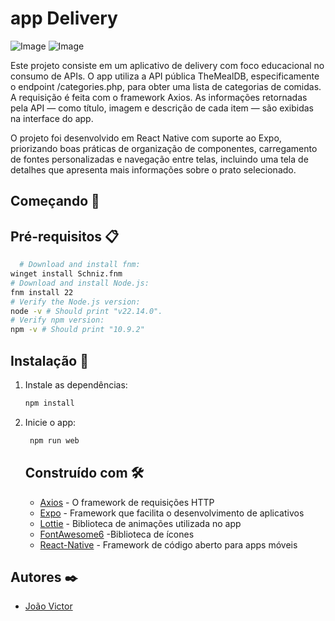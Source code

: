 # app Delivery 
![Image](https://github.com/user-attachments/assets/d54d8cd1-6b47-496b-a379-9d02282e6fe4)     ![Image](https://github.com/user-attachments/assets/37ffa3c3-4be4-42ba-af2e-bdc11d61ce18)
 
Este projeto consiste em um aplicativo de delivery com foco educacional no consumo de APIs. O app utiliza a API pública TheMealDB, especificamente o endpoint /categories.php, para obter uma lista de categorias de comidas. A requisição é feita com o framework Axios. As informações retornadas pela API — como título, imagem e descrição de cada item — são exibidas na interface do app.

O projeto foi desenvolvido em React Native com suporte ao Expo, priorizando boas práticas de organização de componentes, carregamento de fontes personalizadas e navegação entre telas, incluindo uma tela de detalhes que apresenta mais informações sobre o prato selecionado.

## Começando 🚀

## Pré-requisitos 📋
 ```bash
   # Download and install fnm:
winget install Schniz.fnm
# Download and install Node.js:
fnm install 22
# Verify the Node.js version:
node -v # Should print "v22.14.0".
# Verify npm version:
npm -v # Should print "10.9.2"
   ```

## Instalação 🔧
1. Instale as dependências:

   ```bash
   npm install
   ```

2. Inicie o app:

   ```bash
    npm run web 
   ```

   ## Construído com 🛠️
   * [Axios](https://axios-http.com/docs/intro) - O framework de requisições HTTP
   * [Expo](https://docs.expo.dev/) - Framework que facilita o desenvolvimento de aplicativos
   * [Lottie](https://lottiefiles.com/) - Biblioteca de animações utilizada no app
   * [FontAwesome6](https://fontawesome.com/v6/icons) -Biblioteca de ícones
   * [React-Native](https://reactnative.dev/docs/getting-started) - Framework de código aberto para apps móveis

  ## Autores ✒️
   * [João Victor](https://github.com/JoaoVictor809)
